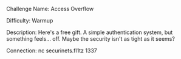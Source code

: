 Challenge Name: Access Overflow

Difficulty: Warmup

Description:
Here's a free gift. A simple authentication system, but something feels... off. Maybe the security isn't as tight as it seems?

Connection: nc securinets.fl1tz 1337
